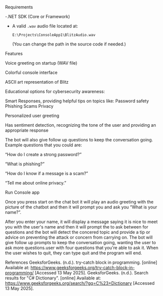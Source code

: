 Requirements 

  

-.NET SDK (Core or Framework) 

- A valid `.wav` audio file located at:   

  `E:\Projects\ConsoleApp1\BlitzAudio.wav`   

  (You can change the path in the source code if needed.) 


 Features 

 Voice greeting on startup (WAV file) 

 Colorful console interface 

 ASCII art representation of Blitz 

 Educational options for cybersecurity awareness: 

Smart Responses, providing helpful tips on topics like:
Password safety
Phishing
Scams
Privacy

 Personalized user greeting 

 Has sentiment detection, recognizing the tone of the user and providing an appropriate response

 The bot will also give follow up questions to keep the conversation going.
 Example questions that you could are:

“How do I create a strong password?”

“What is phishing?”

“How do I know if a message is a scam?”

“Tell me about online privacy.”

 
Run Console app 

Once you press start on the chat bot it will play an audio greeting with the picture of the chatbot and then it will prompt you and ask you “What is your name?”. 

 After you enter your name, it will display a message saying it is nice to meet you with the user's name and then it will prompt the to ask between for questions and the bot will detect the concered topic and provide a tip or advice on preventing the attack or concern from carrying on. The bot will give follow up prompts to keep the conversation going, wanting the user to ask more questions.user with four questions that you're able to ask it. When the user wishes to quit, they can type quit and the program will end. 

 References
 GeeksforGeeks. (n.d.). try-catch block in programming. [online] Available at: https://www.geeksforgeeks.org/try-catch-block-in-programming/ [Accessed 13 May 2025].
 GeeksforGeeks. (n.d.). Search results for "C# Dictionary". [online] Available at: https://www.geeksforgeeks.org/search/?gq=C%23+Dictionary [Accessed 13 May 2025].
